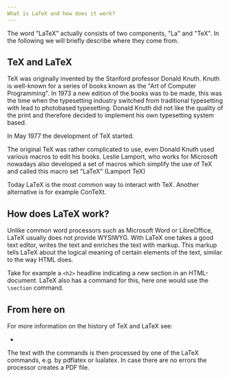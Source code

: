 ```yaml
---
What is LaTeX and how does it work?
---
```


The word "LaTeX" actually consists of two components, "La" and "TeX". In the following we will briefly describe where they come from.

## TeX and LaTeX

TeX was originally invented by the Stanford professor Donald Knuth. Knuth is well-known for a series of books known as the "Art of Computer Programming". In 1973 a new edition of the books was to be made, this was the time when the typesetting industry switched from traditional typesetting with lead to photobased typesetting. Donald Knuth did not like the quality of the print and therefore decided to implement his own typesetting system based.

In May 1977 the development of TeX started.

The original TeX was rather complicated to use, even Donald Knuth used various macros to edit his books. Leslie Lamport, who works for Microsoft nowadays also developed a set of macros which simplify the use of TeX and called this macro set "LaTeX" (Lamport TeX) 

Today LaTeX is the most common way to interact with TeX. Another alternative is for example ConTeXt.

## How does LaTeX work?

Unlike common word processors such as Microsoft Word or LibreOffice, LaTeX usually does not provide WYSIWYG. With LaTeX one takes a good text editor, writes the text and enriches the text with markup. This markup tells LaTeX about the logical meaning of certain elements of the text, similar to the way HTML does. 

Take for example a `<h2>` headline indicating a new section in an HTML-document. LaTeX also has a command for this, here one would use the `\section` command. 
  
  
  
## From here on

For more information on the history of TeX and LaTeX see:

* 
  
 The text with the commands is then processed by one of the LaTeX commands, e.g. by pdflatex or lualatex. In case there are no errors the processor creates a PDF file.

